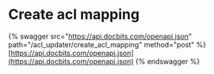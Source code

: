 # Create acl mapping

{% swagger src="https://api.docbits.com/openapi.json" path="/acl_updater/create_acl_mapping" method="post" %}
[https://api.docbits.com/openapi.json](https://api.docbits.com/openapi.json)
{% endswagger %}
